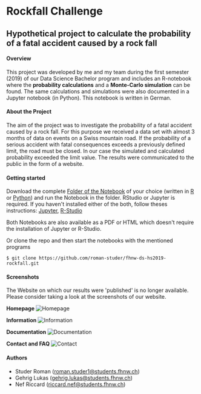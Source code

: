 # Rockfall Challenge

## Hypothetical project to calculate the probability of a fatal accident caused by a rock fall

#### Overview
This project was developed by me and my team during the first semester (2019) of our Data Science Bachelor program and includes an R-notebook where the **probability calculations** and a **Monte-Carlo simulation** can be found. The same calculations and simulations were also documented in a Jupyter notebook (in Python). This notebook is written in German.

#### About the Project
The aim of the project was to investigate the probability of a fatal accident caused by a rock fall. For this purpose we received a data set with almost 3 months of data on events on a Swiss mountain road. If the probability of a serious accident with fatal consequences exceeds a previously defined limit, the road must be closed. In our case the simulated and calculated probability exceeded the limit value. The results were communicated to the public in the form of a website. 

#### Getting started

Download the complete [Folder of the Notebook](https://github.com/roman-studer/fhnw-ds-hs2019-rockfall/tree/master/Notebooks) of your choice (written in [R](https://github.com/roman-studer/fhnw-ds-hs2019-rockfall/tree/master/Notebooks/Studer_Roman_HS19C4_RStudio) or [Python](https://github.com/roman-studer/fhnw-ds-hs2019-rockfall/tree/master/Notebooks/Studer_Roman_HS19C4_Python)) and run the Notebook in the folder.
RStudio or Jupyter is required. If you haven't installed either of the both, follow theses instructions: [Jupyter](https://jupyter.readthedocs.io/en/latest/install.html), [R-Studio](https://rstudio.com/products/rstudio/download/)

Both Notebooks are also available as a PDF or HTML which doesn't require the installation of Jupyter or R-Studio.

Or clone the repo and then start the notebooks with the mentioned programs

```
$ git clone https://github.com/roman-studer/fhnw-ds-hs2019-rockfall.git
```

#### Screenshots
The Website on which our results were 'published' is no longer available.
Please consider taking a look at the screenshots of our website.

**Homepage**
![Homepage](Website/Screenshots/Studer_Roman_HS19C4_Website_Startseite.png "Homepage")

**Information**
![Information](Website/Screenshots/Studer_Roman_HS19C4_Website_Information.png "Information")

**Documentation**
![Documentation](Website/Screenshots/Studer_Roman_HS19C4_Website_Dokumentation.png "Documentation")

**Contact and FAQ**
![Contact](Website/Screenshots/Studer_Roman_HS19C4_Website_Kontakt_und_FAQ.png "Contact")

#### Authors

- Studer Roman (roman.studer1@students.fhnw.ch)
- Gehrig Lukas (gehrig.lukas@students.fhnw.ch)
- Nef Riccard  (riccard.nef@students.fhnw.ch)  